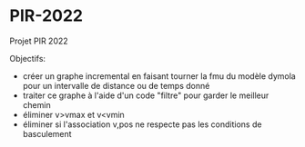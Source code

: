 # PIR-2022

Projet PIR 2022

Objectifs: 
- créer un graphe incremental en faisant tourner la fmu du modèle dymola pour un intervalle de distance ou de temps donné
- traiter ce graphe à l'aide d'un code "filtre" pour garder le meilleur chemin
- éliminer v>vmax et v<vmin
- éliminer si l'association v,pos ne respecte pas les conditions de basculement 

